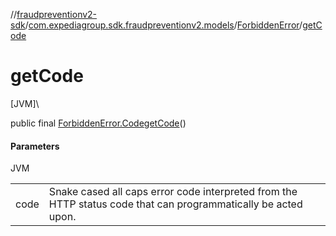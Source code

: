 //[fraudpreventionv2-sdk](../../../index.md)/[com.expediagroup.sdk.fraudpreventionv2.models](../index.md)/[ForbiddenError](index.md)/[getCode](get-code.md)

# getCode

[JVM]\

public final [ForbiddenError.Code](-code/index.md)[getCode](get-code.md)()

#### Parameters

JVM

| | |
|---|---|
| code | Snake cased all caps error code interpreted from the HTTP status code that can programmatically be acted upon. |
